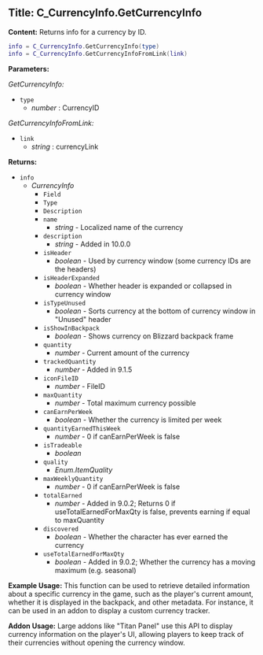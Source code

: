 ## Title: C_CurrencyInfo.GetCurrencyInfo

**Content:**
Returns info for a currency by ID.
```lua
info = C_CurrencyInfo.GetCurrencyInfo(type)
info = C_CurrencyInfo.GetCurrencyInfoFromLink(link)
```

**Parameters:**

*GetCurrencyInfo:*
- `type`
  - *number* : CurrencyID

*GetCurrencyInfoFromLink:*
- `link`
  - *string* : currencyLink

**Returns:**
- `info`
  - *CurrencyInfo*
    - `Field`
    - `Type`
    - `Description`
    - `name`
      - *string* - Localized name of the currency
    - `description`
      - *string* - Added in 10.0.0
    - `isHeader`
      - *boolean* - Used by currency window (some currency IDs are the headers)
    - `isHeaderExpanded`
      - *boolean* - Whether header is expanded or collapsed in currency window
    - `isTypeUnused`
      - *boolean* - Sorts currency at the bottom of currency window in "Unused" header
    - `isShowInBackpack`
      - *boolean* - Shows currency on Blizzard backpack frame
    - `quantity`
      - *number* - Current amount of the currency
    - `trackedQuantity`
      - *number* - Added in 9.1.5
    - `iconFileID`
      - *number* - FileID
    - `maxQuantity`
      - *number* - Total maximum currency possible
    - `canEarnPerWeek`
      - *boolean* - Whether the currency is limited per week
    - `quantityEarnedThisWeek`
      - *number* - 0 if canEarnPerWeek is false
    - `isTradeable`
      - *boolean*
    - `quality`
      - *Enum.ItemQuality*
    - `maxWeeklyQuantity`
      - *number* - 0 if canEarnPerWeek is false
    - `totalEarned`
      - *number* - Added in 9.0.2; Returns 0 if useTotalEarnedForMaxQty is false, prevents earning if equal to maxQuantity
    - `discovered`
      - *boolean* - Whether the character has ever earned the currency
    - `useTotalEarnedForMaxQty`
      - *boolean* - Added in 9.0.2; Whether the currency has a moving maximum (e.g. seasonal)

**Example Usage:**
This function can be used to retrieve detailed information about a specific currency in the game, such as the player's current amount, whether it is displayed in the backpack, and other metadata. For instance, it can be used in an addon to display a custom currency tracker.

**Addon Usage:**
Large addons like "Titan Panel" use this API to display currency information on the player's UI, allowing players to keep track of their currencies without opening the currency window.